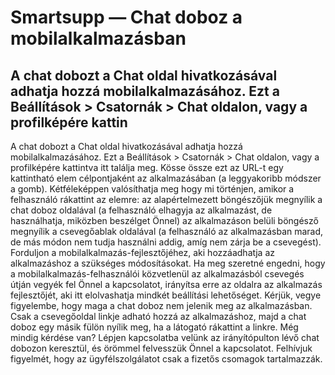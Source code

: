 # Smartsupp — Chat doboz a mobilalkalmazásban
## A chat dobozt a Chat oldal hivatkozásával adhatja hozzá mobilalkalmazásához. Ezt a Beállítások > Csatornák > Chat oldalon, vagy a profilképére kattin
A chat dobozt a Chat oldal hivatkozásával adhatja hozzá mobilalkalmazásához. Ezt a Beállítások > Csatornák > Chat oldalon, vagy a profilképére kattintva itt találja meg. Kösse össze ezt az URL-t egy kattintható elem célpontjaként az alkalmazásában (a leggyakoribb módszer a gomb). Kétféleképpen valósíthatja meg hogy mi történjen, amikor a felhasználó rákattint az elemre:
az alapértelmezett böngészőjük megnyílik a chat doboz oldalával (a felhasználó elhagyja az alkalmazást, de használhatja, miközben beszélget Önnel)
az alkalmazáson belüli böngésző megnyílik a csevegőablak oldalával (a felhasználó az alkalmazásban marad, de más módon nem tudja használni addig, amíg nem zárja be a csevegést).
Forduljon a mobilalkalmazás-fejlesztőjéhez, aki hozzáadhatja az alkalmazáshoz a szükséges módosításokat. Ha meg szeretné engedni, hogy a mobilalkalmazás-felhasználói közvetlenül az alkalmazásból csevegés útján vegyék fel Önnel a kapcsolatot, irányítsa erre az oldalra az alkalmazás fejlesztőjét, aki itt elolvashatja mindkét beállítási lehetőséget.
Kérjük, vegye figyelembe, hogy maga a chat doboz nem jelenik meg az alkalmazásban. Csak a csevegőoldal linkje adható hozzá az alkalmazáshoz, majd a chat doboz egy másik fülön nyílik meg, ha a látogató rákattint a linkre.
Még mindig kérdése van? Lépjen kapcsolatba velünk az irányítópulton lévő chat dobozon keresztül, és örömmel felvesszük Önnel a kapcsolatot. Felhívjuk figyelmét, hogy az ügyfélszolgálatot csak a fizetős csomagok tartalmazzák.

